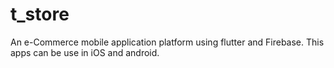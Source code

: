 # t_store

An e-Commerce mobile application platform using flutter and Firebase. This apps can be use in iOS and android.

